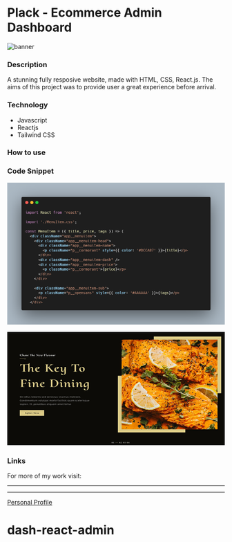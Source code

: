 # Plack - Ecommerce Admin Dashboard

![banner](/images/Gricht_Restaurant.png)

### Description

A stunning fully resposive website, made with HTML, CSS, React.js. The aims of this project was to provide user a great experience before arrival.

### Technology

- Javascript
- Reactjs
- Tailwind CSS

### How to use

### Code Snippet

![code snippet](images/gericht_carbon.png)

![code snippet](images/gericht2.png)

### Links

For more of my work visit:

---

---

[Personal Profile](https://perrellshaw.netlify.app/)

# dash-react-admin

